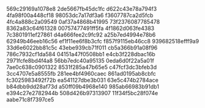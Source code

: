 569c29169a1078e8
2de5667fb45dc1fc
d622c43e78a794f3
4fa98f00a448cf18
98053dc7a17df3a6
f3607787ca2d5fcb
4fc4a888c2a09549
0af37a4868b41995
73f2376087785478
8362a83c64f61328
00757477491ff5fa
4f1862d063fe4383
7c3801911ef27861
d4a666fee2c9fc92
a25b7ed4994e78b6
62949b46eeb16c56
ef1f11ee6f8b3cfc
f857f9115eb46cc8
939682518efff9a9
33d6e6022bb81c5c
43ebe939cb71f011
cb5a366b91a08f96
786c7932cf1da584
04151a47f0508bb1
e4cb3f228dbac16b
2971fcfe8bd4f4a8
56bb7edc40a95135
0eda6d0f22a5a01f
7ae0c638c0901322
8531f285a47b65e5
c47fcf3dc3bfeb3d
3cc4707e5a8555fb
281ee4bf4960caec
861ad0195ab8cbfc
fc3025983492f72b
ea541127dbe3b031
63e5c474b2784ace
b84dbb9dd28af73d
a50ff09b4968e140
985ab66983b91db1
e394c27e2782944b
508d426b97313907
11f34f5bc28f074e
aabe71c8f7397ce5
